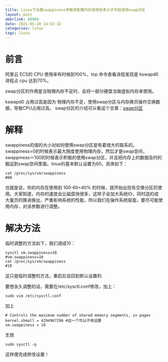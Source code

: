 ```yaml
---
title: Linux下设置swappiness参数来配置内存使用到多少才开始使用swap分区
layout: post
abbrlink: 60984
date: 2021-05-20 14:52:32
categories: linux
tags: linux
---
```


# 前言

阿里云 ECS的 CPU 使用率有时候到100%，top 命令查看进程发现是 kswapd0 进程占 cpu 达到70%。

<!--more-->

swap分区的作用是当物理内存不足时，会将一部分硬盘当做虚拟内存来使用。

kswapd0 占用过高是因为 物理内存不足，使用swap分区与内存换页操作交换数据，导致CPU占用过高。
swap分区的介绍可以看这个文章：[swap分区](https://running-dpf.github.io/2021/05/20/swap/)
# 解释

swappiness的值的大小对如何使用swap分区是有着很大的联系的。swappiness=0的时候表示最大限度使用物理内存，然后才是swap空间，swappiness＝100的时候表示积极的使用swap分区，并且把内存上的数据及时的搬运到swap空间里面。linux的基本默认设置为60，具体如下：

```
cat /proc/sys/vm/swappiness
#60
```

也就是说，你的内存在使用到 100-60=40% 的时候，就开始出现有交换分区的使用。大家知道，内存的速度会比磁盘快很多，这样子会加大系统IO，同时造的成大量页的换进换出，严重影响系统的性能，所以我们在操作系统层面，要尽可能使用内存，对该参数进行调整。



# 解决方法

临时调整的方法如下，我们调成10：

```
sysctl vm.swappiness=10
#vm.swappiness=10
cat /proc/sys/vm/swappiness
#10
```

这只是临时调整的方法，重启后会回到默认设置的.

要想永久调整的话，需要在/etc/sysctl.conf修改，加上：

```
sudo vim /etc/sysctl.conf
```

加上

```
# Controls the maximum number of shared memory segments, in pages
kernel.shmall = 4294967296 #这一个可以不用设置
vm.swappiness = 10
```

 生效

```
sudo sysctl -p
```

这样便完成修改设置！
